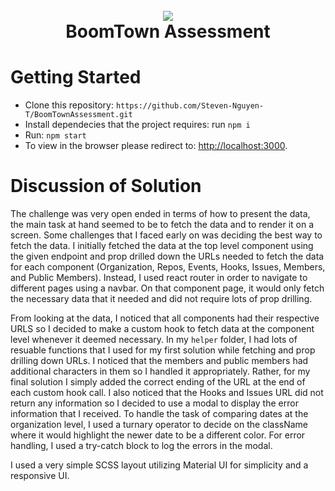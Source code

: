 <h1 align="center">
  <br>
    <img src='https://avatars.githubusercontent.com/u/1214096?v=4'/>
    <br>
  BoomTown Assessment
  <br>
</h1>

# Getting Started
- Clone this repository: `https://github.com/Steven-Nguyen-T/BoomTownAssessment.git`
- Install dependecies that the project requires: run `npm i`
- Run: `npm start`
- To view in the browser please redirect to: [http://localhost:3000](http://localhost:3000).

# Discussion of Solution
The challenge was very open ended in terms of how to present the data, the main task at hand seemed to be to fetch the data and to render it on a screen. Some challenges that I faced early on was deciding the best way to fetch the data. I initially fetched the data at the top level component using the given endpoint and prop drilled down the URLs needed to fetch the data for each component (Organization, Repos, Events, Hooks, Issues, Members, and Public Members). Instead, I used react router in order to navigate to different pages using a navbar. On that component page, it would only fetch the necessary data that it needed and did not require lots of prop drilling.

From looking at the data, I noticed that all components had their respective URLS so I decided to make a custom hook to fetch data at the component level whenever it deemed necessary. In my `helper` folder, I had lots of resuable functions that I used for my first solution while fetching and prop drilling down URLs. I noticed that the members and public members had additional characters in them so I handled it appropriately. Rather, for my final solution I simply added the correct ending of the URL at the end of each custom hook call. I also noticed that the Hooks and Issues URL did not return any information so I decided to use a modal to display the error information that I received. To handle the task of comparing dates at the organization level, I used a turnary operator to decide on the className where it would highlight the newer date to be a different color. For error handling, I used a try-catch block to log the errors in the modal.

I used a very simple SCSS layout utilizing Material UI for simplicity and a responsive UI.



